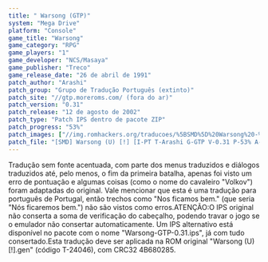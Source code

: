 ```yaml
---
title: " Warsong (GTP)"
system: "Mega Drive"
platform: "Console"
game_title: "Warsong"
game_category: "RPG"
game_players: "1"
game_developer: "NCS/Masaya"
game_publisher: "Treco"
game_release_date: "26 de abril de 1991"
patch_author: "Arashi"
patch_group: "Grupo de Tradução Português (extinto)"
patch_site: "//gtp.moreroms.com/ (fora do ar)"
patch_version: "0.31"
patch_release: "12 de agosto de 2002"
patch_type: "Patch IPS dentro de pacote ZIP"
patch_progress: "53%"
patch_images: ["//img.romhackers.org/traducoes/%5BSMD%5D%20Warsong%20-%20GTP%20-%201.png","//img.romhackers.org/traducoes/%5BSMD%5D%20Warsong%20-%20GTP%20-%202.png","//img.romhackers.org/traducoes/%5BSMD%5D%20Warsong%20-%20GTP%20-%203.png"]
patch_file: "[SMD] Warsong (U) [!] [I-PT T-Arashi G-GTP V-0.31 P-53% A-2002].zip"
---
```

Tradução sem fonte acentuada, com parte dos menus traduzidos e diálogos traduzidos até, pelo menos, o fim da primeira batalha, apenas foi visto um erro de pontuação e algumas coisas (como o nome do cavaleiro "Volkov") foram adaptadas do original. Vale mencionar que esta é uma tradução para português de Portugal, então trechos como "Nos ficamos bem." (que seria "Nós ficaremos bem.") não são vistos como erros.ATENÇÃO:O IPS original não conserta a soma de verificação do cabeçalho, podendo travar o jogo se o emulador não consertar automaticamente. Um IPS alternativo está disponível no pacote com o nome "Warsong-GTP-0.31.ips", já com tudo consertado.Esta tradução deve ser aplicada na ROM original "Warsong (U) [!].gen" (código T-24046), com CRC32 4B680285.